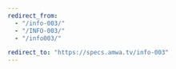 ```yaml
---
redirect_from:
  - "/info-003/"
  - "/INFO-003/"
  - "/info003/"

redirect_to: "https://specs.amwa.tv/info-003"
---
```


